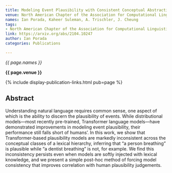 ```yaml
---
title: Modeling Event Plausibility with Consistent Conceptual Abstraction
venue: North American Chapter of the Association for Computational Linguistics
names: Ian Porada, Kaheer Suleman, A. Trischler, J. Cheung
tags:
- North American Chapter of the Association for Computational Linguistics
link: https://arxiv.org/abs/2104.10247
author: Ian Porada
categories: Publications

---
```


*{{ page.names }}*

**{{ page.venue }}**

{% include display-publication-links.html pub=page %}

## Abstract

Understanding natural language requires common sense, one aspect of which is the ability to discern the plausibility of events. While distributional models—most recently pre-trained, Transformer language models—have demonstrated improvements in modeling event plausibility, their performance still falls short of humans’. In this work, we show that Transformer-based plausibility models are markedly inconsistent across the conceptual classes of a lexical hierarchy, inferring that “a person breathing” is plausible while “a dentist breathing” is not, for example. We find this inconsistency persists even when models are softly injected with lexical knowledge, and we present a simple post-hoc method of forcing model consistency that improves correlation with human plausibility judgements.